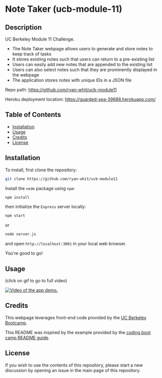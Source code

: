 # Note Taker (ucb-module-11)

## Description

UC Berkeley Module 11 Challenge.

- The Note Taker webpage allows users to generate and store notes to keep track of tasks
- It stores existing notes such that users can return to a pre-existing list
- Users can easily add new notes that are appended to the existing list
- Users can also select notes such that they are prominently displayed in the webpage
- The application stores notes with unique IDs in a JSON file

Repo path: https://github.com/ryan-whit/ucb-module11

Heroku deployment location: https://guarded-sea-39688.herokuapp.com/

## Table of Contents

- [Installation](#installation)
- [Usage](#usage)
- [Credits](#credits)
- [License](#license)

## Installation

To install, first clone the repository:

```bash
git clone https://github.com/ryan-whit/ucb-module11
```

Install the `node` package using `npm`:

```bash
npm install
```

then initialize the `Express` server locally:

```bash
npm start
```
or
```bash
node server.js
```

and open `http://localhost:3001` in your local web browser.

You're good to go!

## Usage

(click on gif to go to full video)

[![Video of the app demo.](./data/app_demo.gif)](https://drive.google.com/file/d/1ZhuCKv8VWsmXe97hchflVdeYlKNdR6lP/view?usp=sharing)

## Credits

This webpage leverages front-end code provided by the [UC Berkeley Bootcamp][1].

This README was inspired by the example provided by the [coding boot camp README guide][2].

[1]: https://github.com/coding-boot-camp/miniature-eureka
[2]: https://coding-boot-camp.github.io/full-stack/github/professional-readme-guide

## License

If you wish to use the contents of this repository, please start a new discussion by opening an issue in the main page of this repository.
